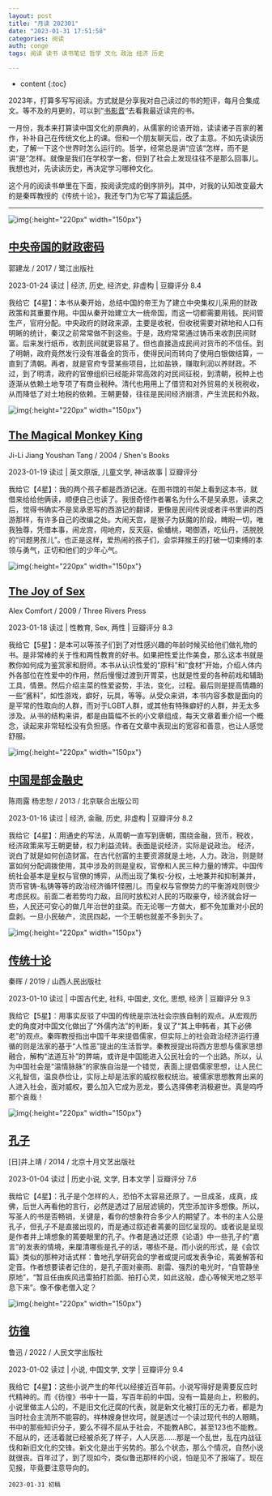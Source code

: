 ```yaml
---
layout: post
title: "月读 202301"
date: "2023-01-31 17:51:58"
categories: 阅读
auth: conge
tags: 阅读 读书 读书笔记 哲学 文化 政治 经济 历史

---
```

* content
{:toc}

2023年，打算多写写阅读。方式就是分享我对自己读过的书的短评，每月合集成文。等不及的月更的，可以到“[书影音](https://conge.livingwithfcs.org/books/)”去看我最近读完的书。

一月份，我本来打算读中国文化的原典的，从儒家的论语开始，读读诸子百家的著作，补补自己在传统文化上的课。但和一个朋友聊天后，改了主意。不如先读读历史，了解一下这个世界时怎么运行的。哲学，经常总是讲“应该“怎样，而不是讲“是”怎样。就像是我们在学校学一套，但到了社会上发现往往不是那么回事儿。我想也对，先读读历史，再决定学习哪种文化。

这个月的阅读书单里在下面，按阅读完成的倒序排列。其中，对我的认知改变最大的是秦晖教授的《传统十论》，我还专门为它写了篇[读后感](https://conge.livingwithfcs.org/2023/01/14/10-comments/)。





-----

![img](https://img1.doubanio.com/view/subject/l/public/s29486177.jpg){:height="220px" width="150px"}

## [中央帝国的财政密码](https://book.douban.com/subject/27007549/)

郭建龙 / 2017 / 鹭江出版社

2023-01-24 读过 | 经济, 历史, 经济史, 非虚构 | 豆瓣评分 8.4

我给它【4星】：本书从秦开始，总结中国的帝王为了建立中央集权儿采用的财政政策和其重要作用。中国从秦开始建立大一统帝国，而这一切都需要用钱。民间管生产，官府分配。中央政府的财政来源，主要是收税，但收税需要对耕地和人口有明晰的统计，秦汉之前常常做不到这些。于是，政府常常通过铸币来收割民间财富。后来发行纸币，收割民间就更容易了。但也直接造成民间对货币的不信任。到了明朝，政府竟然发行没有准备金的货币，使得民间而转向了使用白银做结算，一直到了清朝。再者，就是官府专营某些项目，比如盐铁，赚取利润以养财政。不过，到了明清，政府的官僚组织已经能非常高效的对民间征税，到清朝，税种上也逐渐从依赖土地专项了有商业税种。清代也用用上了借贷和对外贸易的关税税收，从而降低了对土地税的依赖。王朝更替，往往是民间经济崩溃，产生流民和外敌。

![img](https://img2.doubanio.com/view/subject/l/public/s4027083.jpg){:height="220px" width="150px"}

## [The Magical Monkey King](https://book.douban.com/subject/2669009/)

Ji-Li Jiang Youshan Tang / 2004 / Shen's Books

2023-01-19 读过 | 英文原版, 儿童文学, 神话故事 | 豆瓣评分

我给它【4星】：我的两个孩子都是西游记迷。在图书馆的书架上看到这本书，就借来给给他俩读，顺便自己也读了。我很奇怪作者署名为什么不是吴承恩，读来之后，觉得书确实不是吴承恩写的西游记的翻译，更像是民间传说或者评书里讲的西游那样，有许多自己的改编之处。大闹天宫，是猴子为妖魔的阶段，睥睨一切，唯我独尊，凭借本事，闹龙宫，闯地府，反天庭，偷蟠桃，喝御酒，吃仙丹，活脱脱的“问题男孩儿”。也正是这样，爱热闹的孩子们，会崇拜猴王的打破一切束缚的本领与勇气，正切和他们的少年心气。

![img](https://img1.doubanio.com/view/subject/l/public/s6874549.jpg){:height="220px" width="150px"}

## [The Joy of Sex](https://book.douban.com/subject/5459321/)

Alex Comfort / 2009 / Three Rivers Press

2023-01-18 读过 | 性教育, Sex, 两性 | 豆瓣评分 8.3

我给它【5星】：是本可以等孩子们到了对性感兴趣的年龄时候买给他们做礼物的书。是非常棒的关于性和两性教育的好书。如果把性爱比作美食，那么这本书就是教你如何成为鉴赏家和厨师。本书从认识性爱的“原料”和“食材”开始，介绍人体内外各部位在性爱中的作用，然后慢慢过渡到开胃菜，也就是性爱的各种前戏和辅助工具，情景。然后介绍主菜的性爱姿势，手法，变化，过程。最后则是提高情趣的一些“酱料”，如性游戏，癖好，玩具，等等。从受众来讲，本书内容多数是面向的是平常的性取向的人群，而对于LGBT人群，或其他有特殊癖好的人群，并无太多涉及。从书的结构来讲，都是由篇幅不长的小文章组成，每天文章着重介绍一个概念，读起来非常轻松没有负担感。作者在文章中表现出的宽容和善意，也让人感觉舒服。

![img](https://img2.doubanio.com/view/subject/l/public/s26034002.jpg){:height="220px" width="150px"}

## [中国是部金融史](https://book.douban.com/subject/21331443/)

陈雨露 杨忠恕 / 2013 / 北京联合出版公司

2023-01-16 读过 | 经济, 金融, 历史, 非虚构 | 豆瓣评分 8.2

我给它【4星】：用通史的写法，从周朝一直写到唐朝，围绕金融，货币，税收，经济政策来写王朝更替，权力利益流转。表面是说经济，实际是说政治。 经济，说白了就是如何创造财富。在古代创富的主要资源就是土地，人力。政治，则是财富如何分配调拨使用，其中涉及的则是皇权，官僚和人民三种力量的博弈。中国传统社会基本是皇权与官僚的博弈，从而出现了集权-分权，土地兼并和抑制兼并，货币官铸-私铸等等的政治经济循环怪圈儿。而皇权与官僚势力的平衡游戏则很少考虑民权。前面二者若势均力敌，且同时放松对人民的巧取豪夺，经济就会好一些，人民还可安心的做几年治世的韭菜。而无论哪一方做大，都不免加重对小民的盘剥。一旦小民破产，流民四起，一个王朝也就差不多到头了。

![img](https://img9.doubanio.com/view/subject/l/public/s33752255.jpg){:height="220px" width="150px"}

## [传统十论](https://book.douban.com/subject/34788663/)

秦晖 / 2019 / 山西人民出版社

2023-01-10 读过 | 中国古代史, 社科, 中国史, 文化, 思想, 经济 | 豆瓣评分 9.3

我给它【5星】：用事实反驳了中国的传统是宗法社会宗族自制的观点。从宏观历史的角度对中国文化做出了“外儒内法”的判断，复议了“其上申韩者，其下必佛老”的观点。秦晖教授指出中国千年来提倡儒家，但实际上的社会政治经济运行遵循的则是法家的基于“人性恶”提出的生活哲学。秦教授提出将西方思想与儒家思想融合，解构“法道互补”的弊端，或许是中国能进入公民社会的一个出路。所以，认为中国社会是“温情脉脉”的家族自治是一个错觉，表面上提倡儒家思想，让人民仁义礼智信，温良恭俭让，实际上却是法家的威权极权统治。被儒家思想教育出来的人进入社会，面对威权，要么加入它成为恶龙，要么选择佛老消极避世。真是呜呼那个哀哉！

![img](https://img2.doubanio.com/view/subject/l/public/s27279163.jpg){:height="220px" width="150px"}

## [孔子](https://book.douban.com/subject/25740395/)

[日]井上靖 / 2014 / 北京十月文艺出版社

2023-01-04 读过 | 历史小说, 文学, 日本文学 | 豆瓣评分 7.6

我给它【4星】：孔子是个怎样的人，恐怕不太容易还原了。一旦成圣，成真，成佛，后世人再看他的言行，必然是透过了层层滤镜的，凭空添加许多想像。所以，写圣人的书是否畅销，关键是，看你的想象符合多少人的期望了。本书的主人公是孔子，但孔子不是直接出现的，而是通过叙述者蔫姜的回忆呈现的。或者说是呈现是作者井上靖想象的蔫姜眼里的孔子。作者是通过还原《论语》中一些孔子的“嘉言”的发表的情境，来厘清哪些是孔子的话，哪些不是。而小说的形式，是《会饮篇》类似的那种对话式样：鲁地孔学研究会的学者或提问或发表争论，蔫姜解答和定音。作者想要读者记住的，是孔子面对豪雨、剧雷、强烈的电光时，“自管静坐原地”，“暂且任由疾风迅雷拍打脸面、拍打心灵，如此这般，虚心等候天地之怒平息下来”。像不像老僧入定？

![img](https://img9.doubanio.com/view/subject/l/public/s34393644.jpg){:height="220px" width="150px"}

## [彷徨](https://book.douban.com/subject/34858982/)

鲁迅 / 2022 / 人民文学出版社

2023-01-02 读过 | 小说, 中国文学, 文学 | 豆瓣评分 9.4

我给它【4星】：这些小说产生的年代以经接近百年前。小说写得好是需要反应时代精神的。而《彷徨》书中十一篇，写百年前的中国，没有一篇是向上，积极的。小说里做主人公的，不是旧文化迂腐的代表，就是新文化被打压的无力者，都是为当时社会主流所不能容的。祥林嫂身世坎坷，就是透过一个读过现代书的人眼睛。书中的那些知识分子，要么不得不屈从于社会，不能教ABC，甚至123也不能教。不屈从的，还活着就已经被杀死了样子，人人厌恶……那是一个乱世，乱在内战征伐和新旧文化的交锋。新文化是出于劣势的。那么个状态，那么个情况，自然小说就很丧。百年过了，到了现如今，类似鲁迅那样的小说，怕是见不了报端了。现在见报，毕竟要注意导向的。

```
2023-01-31 初稿
```
